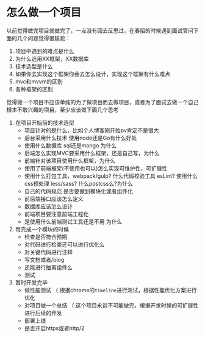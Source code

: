 # 怎么做一个项目

以前觉得做完项目就做完了，一点没有回去反思过，在春招的时候遇到面试官问下面的几个问题觉得很尴尬：

1. 项目中遇到的难点是什么
2. 为什么选用XX框架，XX数据库
3. 技术选型是什么
4. 如果你去实现这个框架你会去怎么设计，实现这个框架有什么难点
5. mvc和mvvm的区别
6. 各种框架的区别

觉得做一个项目不应该单纯的为了做项目而去做项目，或者为了面试去做一个自己根本不敢兴趣的项目，至少应该做下面几个思考

1. 在项目开始前的技术选型
	+ 项目针对的是什么，比如个人博客刚开始pv肯定不是很大
	+ 后台采用什么技术 使用node还是Go有什么好处
	+ 使用什么数据库 sql还是mongo 为什么
	+ 后端怎么实现MVC要采用什么框架，还是自己写，为什么
	+ 前端针对该项目使用什么框架，为什么
	+ 使用了前端框架(不使用也可以)怎么实现可维护性，可扩展性
	+ 使用什么打包工具，webpack/gulp? 什么代码校验工具 esLint?  使用什么css预处理 less/sass? 什么postcss么?为什么
	+ 自己的代码规范  是否要做到模块化或者组件化
	+ 前后端接口应该怎么定义
	+ 数据库应该怎么设计
	+ 前端项目要注意前端工程化
	+ 是使用什么前端测试工具还是不用 为什么
2. 每完成一个模块的时候
	+ 检查是否符合预期
	+ 对代码进行检查还可以进行优化么
	+ 对关键代码进行注释
	+ 写文档或者/blog
	+ 还能进行抽离组件么
	+ 测试
3. 暂时开发完毕
	+ 做性能测试 （ 根据chrome的`timeline`进行测试，根据性能优化方案进行优化
	+ 对项目做一个总结 （ 这个项目永远不可能做完，根据开发时候的可扩展性进行后续的开发
	+ 部署上线
	+ 是否开启https或者http/2
